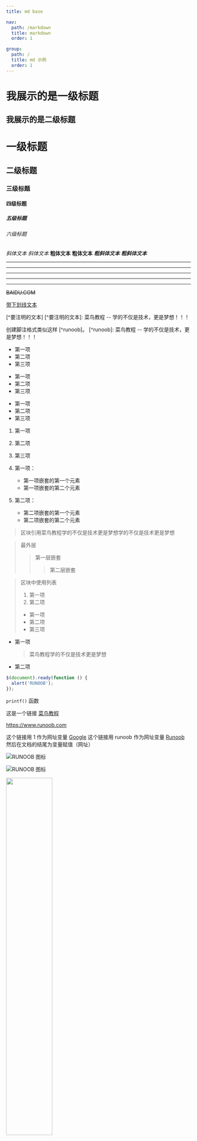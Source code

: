 ```yaml
---
title: md base

nav:
  path: /markdown
  title: markdown
  order: 1

group:
  path: /
  title: md 示例
  order: 1
---
```


# 我展示的是一级标题

## 我展示的是二级标题

# 一级标题

## 二级标题

### 三级标题

#### 四级标题

##### 五级标题

###### 六级标题

_斜体文本_ _斜体文本_ **粗体文本** **粗体文本** **_粗斜体文本_** **_粗斜体文本_**

---

---

---

---

---

~~BAIDU.COM~~

<u>带下划线文本</u>

[^要注明的文本] [^要注明的文本]: 菜鸟教程 -- 学的不仅是技术，更是梦想！！！

创建脚注格式类似这样 [^runoob]。 [^runoob]: 菜鸟教程 -- 学的不仅是技术，更是梦想！！！

- 第一项
- 第二项
- 第三项

* 第一项
* 第二项
* 第三项

- 第一项
- 第二项
- 第三项

1. 第一项
2. 第二项
3. 第三项

4. 第一项：
   - 第一项嵌套的第一个元素
   - 第一项嵌套的第二个元素
5. 第二项：
   - 第二项嵌套的第一个元素
   - 第二项嵌套的第二个元素

> 区块引用菜鸟教程学的不仅是技术更是梦想学的不仅是技术更是梦想

> 最外层
>
> > 第一层嵌套
> >
> > > 第二层嵌套

> 区块中使用列表
>
> 1. 第一项
> 2. 第二项
>
> - 第一项
> - 第二项
> - 第三项

- 第一项
  > 菜鸟教程学的不仅是技术更是梦想
- 第二项

```javascript
$(document).ready(function () {
  alert('RUNOOB');
});
```

`printf()` 函数

这是一个链接 [菜鸟教程](https://www.runoob.com)

<https://www.runoob.com>

这个链接用 1 作为网址变量 [Google][1] 这个链接用 runoob 作为网址变量 [Runoob][runoob] 然后在文档的结尾为变量赋值（网址）

[1]: http://www.google.com/
[runoob]: http://www.runoob.com/

![RUNOOB 图标](http://static.runoob.com/images/runoob-logo.png)

![RUNOOB 图标](http://static.runoob.com/images/runoob-logo.png 'RUNOOB')

<img src="http://static.runoob.com/images/runoob-logo.png" width="50%">

| 表头   | 表头   |
| ------ | ------ |
| 单元格 | 单元格 |
| 单元格 | 单元格 |

| 左对齐 | 右对齐 | 居中对齐 |
| :----- | -----: | :------: |
| 单元格 | 单元格 |  单元格  |
| 单元格 | 单元格 |  单元格  |

使用 <kbd>Ctrl</kbd>+<kbd>Alt</kbd>+<kbd>Del</kbd> 重启电脑

**文本加粗** \*\* 正常显示星号 \*\*

\ 反斜线 ` 反引号

- 星号 \_ 下划线 {} 花括号 [] 方括号 () 小括号

# 井字号

- 加号

* 减号 . 英文句点 ! 感叹号

$$
\begin{Bmatrix}
   a & b \\
   c & d
\end{Bmatrix}
$$

$$
\begin{CD}
   A @>a>> B \\
@VbVV @AAcA \\
   C @= D
\end{CD}
$$

